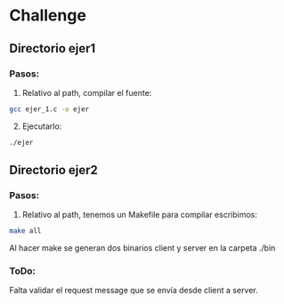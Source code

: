 # Challenge

## Directorio ejer1
### Pasos:

1. Relativo al path, compilar el fuente:

```bash
gcc ejer_1.c -o ejer
```

2. Ejecutarlo:

```bash
./ejer
```
## Directorio ejer2
### Pasos: 
1. Relativo al path, tenemos un Makefile para compilar escribimos:
```bash
make all
```
Al hacer make se generan dos binarios client y server en la carpeta ./bin

### ToDo:
Falta validar el request message que se envía desde client a server.
